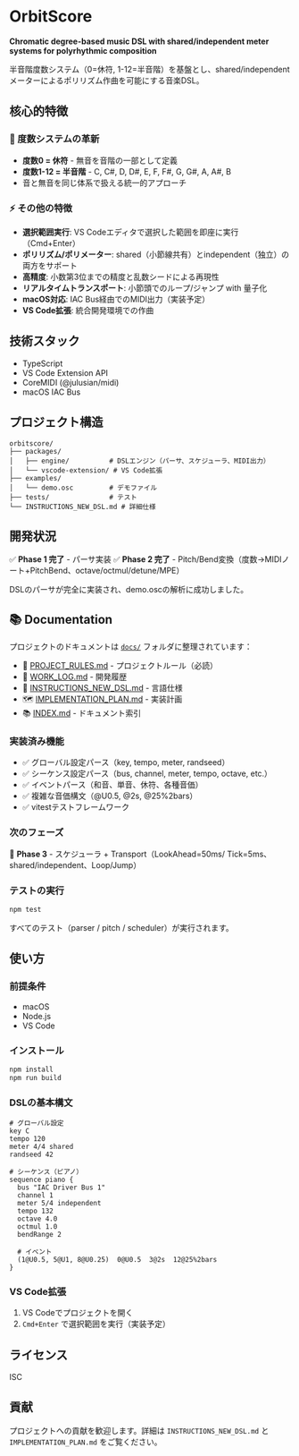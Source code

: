# OrbitScore

**Chromatic degree-based music DSL with shared/independent meter systems for polyrhythmic composition**

半音階度数システム（0=休符, 1-12=半音階）を基盤とし、shared/independentメーターによるポリリズム作曲を可能にする音楽DSL。

## 核心的特徴

### 🎵 度数システムの革新
- **度数0 = 休符** - 無音を音階の一部として定義
- **度数1-12 = 半音階** - C, C#, D, D#, E, F, F#, G, G#, A, A#, B
- 音と無音を同じ体系で扱える統一的アプローチ

### ⚡ その他の特徴
- **選択範囲実行**: VS Codeエディタで選択した範囲を即座に実行（Cmd+Enter）
- **ポリリズム/ポリメーター**: shared（小節線共有）とindependent（独立）の両方をサポート
- **高精度**: 小数第3位までの精度と乱数シードによる再現性
- **リアルタイムトランスポート**: 小節頭でのループ/ジャンプ with 量子化
- **macOS対応**: IAC Bus経由でのMIDI出力（実装予定）
- **VS Code拡張**: 統合開発環境での作曲

## 技術スタック

- TypeScript
- VS Code Extension API
- CoreMIDI (@julusian/midi)
- macOS IAC Bus

## プロジェクト構造

```
orbitscore/
├── packages/
│   ├── engine/          # DSLエンジン（パーサ、スケジューラ、MIDI出力）
│   └── vscode-extension/ # VS Code拡張
├── examples/
│   └── demo.osc         # デモファイル
├── tests/               # テスト
└── INSTRUCTIONS_NEW_DSL.md # 詳細仕様
```

## 開発状況

✅ **Phase 1 完了** - パーサ実装
✅ **Phase 2 完了** - Pitch/Bend変換（度数→MIDIノート+PitchBend、octave/octmul/detune/MPE）

DSLのパーサが完全に実装され、demo.oscの解析に成功しました。

## 📚 Documentation

プロジェクトのドキュメントは [`docs/`](docs/) フォルダに整理されています：

- 📏 [PROJECT_RULES.md](docs/PROJECT_RULES.md) - プロジェクトルール（必読）
- 📝 [WORK_LOG.md](docs/WORK_LOG.md) - 開発履歴
- 🎵 [INSTRUCTIONS_NEW_DSL.md](docs/INSTRUCTIONS_NEW_DSL.md) - 言語仕様
- 🗺️ [IMPLEMENTATION_PLAN.md](docs/IMPLEMENTATION_PLAN.md) - 実装計画
- 📚 [INDEX.md](docs/INDEX.md) - ドキュメント索引

### 実装済み機能

- ✅ グローバル設定パース（key, tempo, meter, randseed）
- ✅ シーケンス設定パース（bus, channel, meter, tempo, octave, etc.）
- ✅ イベントパース（和音、単音、休符、各種音価）
- ✅ 複雑な音価構文（@U0.5, @2s, @25%2bars）
- ✅ vitestテストフレームワーク

### 次のフェーズ

🔄 **Phase 3** - スケジューラ + Transport（LookAhead=50ms/ Tick=5ms、shared/independent、Loop/Jump）

### テストの実行

```bash
npm test
```

すべてのテスト（parser / pitch / scheduler）が実行されます。

## 使い方

### 前提条件

- macOS
- Node.js
- VS Code

### インストール

```bash
npm install
npm run build
```

### DSLの基本構文

```osc
# グローバル設定
key C
tempo 120
meter 4/4 shared
randseed 42

# シーケンス（ピアノ）
sequence piano {
  bus "IAC Driver Bus 1"
  channel 1
  meter 5/4 independent
  tempo 132
  octave 4.0
  octmul 1.0
  bendRange 2

  # イベント
  (1@U0.5, 5@U1, 8@U0.25)  0@U0.5  3@2s  12@25%2bars
}
```

### VS Code拡張

1. VS Codeでプロジェクトを開く
2. `Cmd+Enter` で選択範囲を実行（実装予定）

## ライセンス

ISC

## 貢献

プロジェクトへの貢献を歓迎します。詳細は `INSTRUCTIONS_NEW_DSL.md` と `IMPLEMENTATION_PLAN.md` をご覧ください。
